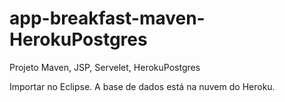 # app-breakfast-maven-HerokuPostgres
Projeto Maven, JSP, Servelet, HerokuPostgres

Importar no Eclipse. A base de dados está na nuvem do Heroku.
